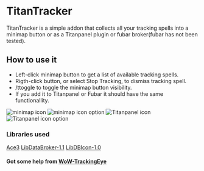 # TitanTracker

TitanTracker is a simple addon that collects all your tracking spells into a minimap button or as a Titanpanel plugin or fubar broker(fubar has not been tested).

## How to use it

* Left-click minimap button to get a list of available tracking spells.
* Rigth-click button, or select Stop Tracking, to dismiss tracking spell.
* /ttoggle to toggle the minimap button visibility.
* If you add it to Titanpanel or Fubar it should have the same functionallity.

![minimap icon](https://imgur.com/WWkA7i0)
![minimap icon option](https://imgur.com/nylf6jX)
![Titanpanel icon](https://imgur.com/VIKhLtP)
![Titanpanel icon option](https://imgur.com/xndI110)

### Libraries used

[Ace3](https://www.wowace.com/projects/ace3)
[LibDataBroker-1.1](https://www.wowace.com/projects/libdatabroker-1-1)
[LibDBIcon-1.0](https://www.wowace.com/projects/libdbicon-1-0)

#### Got some help from [WoW-TrackingEye](https://github.com/Linden-Ryuujin/WoW-TrackingEye)

